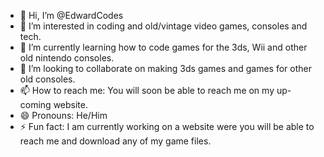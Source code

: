 - 👋 Hi, I’m @EdwardCodes
- 👀 I’m interested in coding and old/vintage video games, consoles and tech. 
- 🌱 I’m currently learning how to code games for the 3ds, Wii and other old nintendo consoles.
- 💞️ I’m looking to collaborate on making 3ds games and games for other old consoles.
- 📫 How to reach me: You will soon be able to reach me on my up-coming website.
- 😄 Pronouns: He/Him
- ⚡ Fun fact: I am currently working on a website were you will be able to reach me and download any of my game files.

